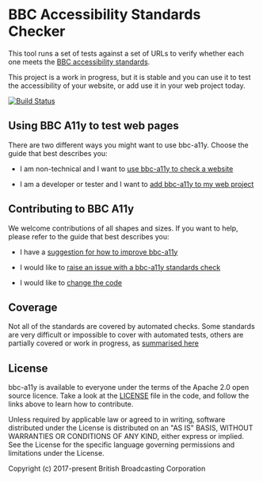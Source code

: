 # BBC Accessibility Standards Checker

This tool runs a set of tests against a set of URLs to verify whether each one
meets the [BBC accessibility
standards](http://www.bbc.co.uk/guidelines/futuremedia/accessibility/).

This project is a work in progress, but it is stable and you can use it to
test the accessibility of your website, or add use it in your web project
today.

[![Build Status](https://travis-ci.org/bbc/bbc-a11y.svg?branch=master)](https://travis-ci.org/bbc/bbc-a11y)

## Using BBC A11y to test web pages

There are two different ways you might want to use bbc-a11y. Choose the guide
that best describes you:

* I am non-technical and I want to
  [use bbc-a11y to check a website](./guides/using/checking-a-website.md)

* I am a developer or tester and I want to
  [add bbc-a11y to my web project](./guides/using/using-bbc-a11y-in-your-project.md)

## Contributing to BBC A11y

We welcome contributions of all shapes and sizes. If you want to help, please
refer to the guide that best describes you:

* I have a
  [suggestion for how to improve bbc-a11y](./guides/contributing/suggesting-improvements.md)

* I would like to
  [raise an issue with a bbc-a11y standards check](./guides/contributing/raising-issues-with-standards-checks.md)

* I would like to
  [change the code](./guides/contributing/code-changes.md)

## Coverage

Not all of the standards are covered by automated checks. Some standards are
very difficult or impossible to cover with automated tests, others are partially
covered or work in progress, as [summarised here](./guides/coverage.md)

## License

bbc-a11y is available to everyone under the terms of the Apache 2.0 open source
licence. Take a look at the [LICENSE](./LICENSE) file in the code, and follow the links above to learn how to contribute.

Unless required by applicable law or agreed to in writing, software
distributed under the License is distributed on an "AS IS" BASIS,
WITHOUT WARRANTIES OR CONDITIONS OF ANY KIND, either express or implied.
See the License for the specific language governing permissions and
limitations under the License.

Copyright (c) 2017-present British Broadcasting Corporation
